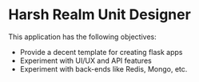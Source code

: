 # Harsh Realm Unit Designer

This application has the following objectives:

* Provide a decent template for creating flask apps
* Experiment with UI/UX and API features
* Experiment with back-ends like Redis, Mongo, etc.
